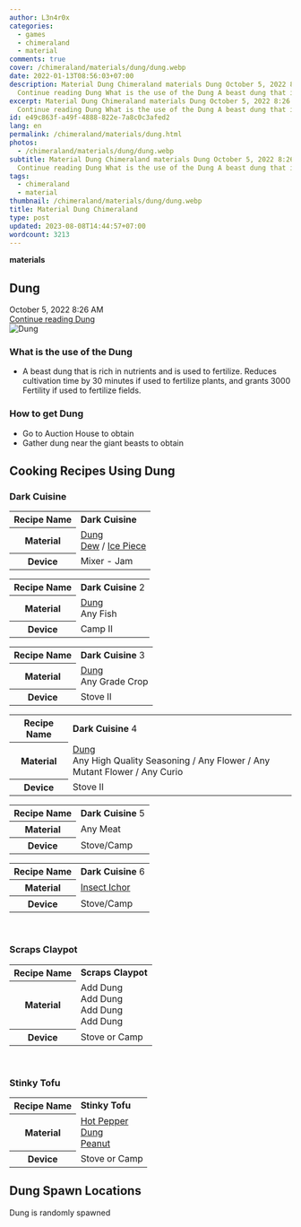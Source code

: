 ```yaml
---
author: L3n4r0x
categories:
  - games
  - chimeraland
  - material
comments: true
cover: /chimeraland/materials/dung/dung.webp
date: 2022-01-13T08:56:03+07:00
description: Material Dung Chimeraland materials Dung October 5, 2022 8:26 AM
  Continue reading Dung What is the use of the Dung A beast dung that i
excerpt: Material Dung Chimeraland materials Dung October 5, 2022 8:26 AM
  Continue reading Dung What is the use of the Dung A beast dung that i
id: e49c863f-a49f-4888-822e-7a8c0c3afed2
lang: en
permalink: /chimeraland/materials/dung.html
photos:
  - /chimeraland/materials/dung/dung.webp
subtitle: Material Dung Chimeraland materials Dung October 5, 2022 8:26 AM
  Continue reading Dung What is the use of the Dung A beast dung that i
tags:
  - chimeraland
  - material
thumbnail: /chimeraland/materials/dung/dung.webp
title: Material Dung Chimeraland
type: post
updated: 2023-08-08T14:44:57+07:00
wordcount: 3213
---
```


<link
  rel="stylesheet"
  href="https://rawcdn.githack.com/dimaslanjaka/Web-Manajemen/870a349/css/bootstrap-5-3-0-alpha3-wrapper.css"
/>
<section id="bootstrap-wrapper">
  <div data-bs-theme="dark">
    <div
      class="row g-0 border rounded overflow-hidden flex-md-row mb-4 shadow-sm position-relative bg-dark text-light"
    >
      <div class="col p-4 d-flex flex-column position-static">
        <strong class="d-inline-block mb-2 text-success">materials</strong>
        <h2 class="mb-0">Dung</h2>
        <div class="mb-1 text-muted">October 5, 2022 8:26 AM</div>
        <a
          href="/chimeraland/materials/dung.html"
          class="stretched-link d-none text-primary"
          >Continue reading Dung</a
        >
      </div>
      <div class="col-auto d-none d-md-block d-lg-block">
        <img
          src="https://www.webmanajemen.com/chimeraland/materials/dung/dung.webp"
          alt="Dung"
        />
      </div>
    </div>
    <div class="row">
      <div class="col-lg-6 col-12 mb-2">
        <div class="card">
          <div class="card-body">
            <h3 class="card-title">What is the use of the Dung</h3>
            <div class="card-text">
              <ul>
                <li>
                  A beast dung that is rich in nutrients and is used to
                  fertilize. Reduces cultivation time by 30 minutes if used to
                  fertilize plants, and grants 3000 Fertility if used to
                  fertilize fields.
                </li>
              </ul>
            </div>
          </div>
        </div>
      </div>
      <div class="col-lg-6 col-12 mb-2">
        <div class="card">
          <div class="card-body">
            <h3 class="card-title">How to get Dung</h3>
            <div class="card-text">
              <ul>
                <li>Go to Auction House to obtain</li>
                <li>Gather dung near the giant beasts to obtain</li>
              </ul>
            </div>
          </div>
        </div>
      </div>
      <div class="col-12 mb-2">
        <h2 id="cookable">Cooking Recipes Using Dung</h2>
        <div id="recipe-dark-cuisine">
          <h3 id="item-dark-cuisine">Dark Cuisine</h3>
          <div class="mb-2">
            <table class="table">
              <tr>
                <th>Recipe Name</th>
                <td><b>Dark Cuisine</b></td>
              </tr>
              <tr>
                <th>Material</th>
                <td>
                  <a
                    class="text-decoration-none text-primary"
                    href="/chimeraland/materials/dung.html"
                    >Dung</a
                  ><br /><a
                    class="text-decoration-none text-primary"
                    href="/chimeraland/materials/dew.html"
                    >Dew</a
                  ><span> / </span
                  ><a
                    class="text-decoration-none text-primary"
                    href="/chimeraland/materials/ice-piece.html"
                    >Ice Piece</a
                  >
                </td>
              </tr>
              <tr>
                <th>Device</th>
                <td>Mixer - Jam</td>
              </tr>
            </table>
          </div>
          <div class="mb-2">
            <table class="table">
              <tr>
                <th>Recipe Name</th>
                <td><b>Dark Cuisine</b> 2</td>
              </tr>
              <tr>
                <th>Material</th>
                <td>
                  <a
                    class="text-decoration-none text-primary"
                    href="/chimeraland/materials/dung.html"
                    >Dung</a
                  ><br />Any Fish
                </td>
              </tr>
              <tr>
                <th>Device</th>
                <td>Camp II</td>
              </tr>
            </table>
          </div>
          <div class="mb-2">
            <table class="table">
              <tr>
                <th>Recipe Name</th>
                <td><b>Dark Cuisine</b> 3</td>
              </tr>
              <tr>
                <th>Material</th>
                <td>
                  <a
                    class="text-decoration-none text-primary"
                    href="/chimeraland/materials/dung.html"
                    >Dung</a
                  ><br />Any Grade Crop
                </td>
              </tr>
              <tr>
                <th>Device</th>
                <td>Stove II</td>
              </tr>
            </table>
          </div>
          <div class="mb-2">
            <table class="table">
              <tr>
                <th>Recipe Name</th>
                <td><b>Dark Cuisine</b> 4</td>
              </tr>
              <tr>
                <th>Material</th>
                <td>
                  <a
                    class="text-decoration-none text-primary"
                    href="/chimeraland/materials/dung.html"
                    >Dung</a
                  ><br />Any High Quality Seasoning<span> / </span>Any
                  Flower<span> / </span>Any Mutant Flower<span> / </span>Any
                  Curio
                </td>
              </tr>
              <tr>
                <th>Device</th>
                <td>Stove II</td>
              </tr>
            </table>
          </div>
          <div class="mb-2">
            <table class="table">
              <tr>
                <th>Recipe Name</th>
                <td><b>Dark Cuisine</b> 5</td>
              </tr>
              <tr>
                <th>Material</th>
                <td>Any Meat</td>
              </tr>
              <tr>
                <th>Device</th>
                <td>Stove/Camp</td>
              </tr>
            </table>
          </div>
          <div class="mb-2">
            <table class="table">
              <tr>
                <th>Recipe Name</th>
                <td><b>Dark Cuisine</b> 6</td>
              </tr>
              <tr>
                <th>Material</th>
                <td>
                  <a
                    class="text-decoration-none text-primary"
                    href="/chimeraland/materials/insect-ichor.html"
                    >Insect Ichor</a
                  >
                </td>
              </tr>
              <tr>
                <th>Device</th>
                <td>Stove/Camp</td>
              </tr>
            </table>
          </div>
        </div>
        <br />
        <div id="recipe-scraps-claypot">
          <h3 id="item-scraps-claypot">Scraps Claypot</h3>
          <div class="mb-2">
            <table class="table">
              <tr>
                <th>Recipe Name</th>
                <td><b>Scraps Claypot</b></td>
              </tr>
              <tr>
                <th>Material</th>
                <td>Add Dung<br />Add Dung<br />Add Dung<br />Add Dung</td>
              </tr>
              <tr>
                <th>Device</th>
                <td>Stove or Camp</td>
              </tr>
            </table>
          </div>
        </div>
        <br />
        <div id="recipe-stinky-tofu">
          <h3 id="item-stinky-tofu">Stinky Tofu</h3>
          <div class="mb-2">
            <table class="table">
              <tr>
                <th>Recipe Name</th>
                <td><b>Stinky Tofu</b></td>
              </tr>
              <tr>
                <th>Material</th>
                <td>
                  <a
                    class="text-decoration-none text-primary"
                    href="/chimeraland/materials/hot-pepper.html"
                    >Hot Pepper</a
                  ><br /><a
                    class="text-decoration-none text-primary"
                    href="/chimeraland/materials/dung.html"
                    >Dung</a
                  ><br /><a
                    class="text-decoration-none text-primary"
                    href="/chimeraland/materials/peanut.html"
                    >Peanut</a
                  >
                </td>
              </tr>
              <tr>
                <th>Device</th>
                <td>Stove or Camp</td>
              </tr>
            </table>
          </div>
        </div>
      </div>
      <div class="col-12 mb-2">
        <h2>Dung Spawn Locations</h2>
        <p>Dung is randomly spawned</p>
      </div>
    </div>
  </div>
</section>